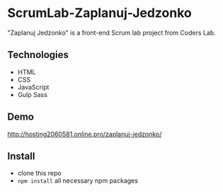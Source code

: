 # ScrumLab-Zaplanuj-Jedzonko
"Zaplanuj Jedzonko" is a front-end Scrum lab project from Coders Lab.

## Technologies
* HTML
* CSS
* JavaScript
* Gulp Sass

## Demo
http://hosting2060581.online.pro/zaplanuj-jedzonko/

## Install
* clone this repo
* `npm install` all necessary npm packages
